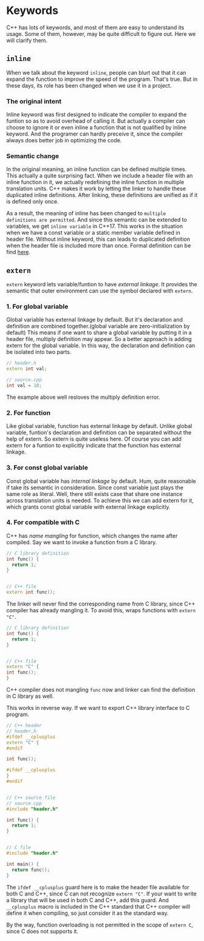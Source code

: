 # Keywords

C++ has lots of keywords, and most of them are easy to understand its usage.
Some of them, however, may be quite difficult to figure out. Here we will
clarify them.

## `inline`

When we talk about the keyword `inline`, people can blurt out that it can
expand the function to improve the speed of the program. That's true. But in
these days, its role has been changed when we use it in a project.

### The original intent

Inline keyword was first designed to indicate the compiler to expand the
funtion so as to avoid overhead of calling it. But actually a compiler can
choose to ignore it or even inline a function that is not qualified by inline
keyword.  And the programer can hardly preceive it, since the compiler always
does better job in optimizing the code.

### Semantic change

In the original meaning, an inline function can be defined multiple times. This
actually a quite surprising fact. When we include a header file with an inline
function in it, we actually redefining the inline function in multiple
translation units. C++ makes it work by letting the linker to handle these
duplicated inline definitions. After linking, these definitions are unified
as if it is defined only once.

As a result, the meaning of inline has been changed to `multiple definitions
are permitted`. And since this semantic can be extended to variables, we get
`inline variable` in C++17. This works in the situation when we have a const
variable or a static member variable defined in header file. Without inline
keyword, this can leads to duplicated definition when the header file is
included more than once. Formal definition can be find
[here](https://en.cppreference.com/w/cpp/language/inline).

## `extern`

`extern` keyword lets variable/funtion to have *external linkage*. It provides
the semantic that outer environment can use the symbol declared with `extern`.

### 1. For global variable

Global variable has external linkage by default. But it's declaration and
definition are combined together.(global variable are zero-initialization by
default) This means if one want to share a global variable by putting it in a
header file, multiply definition may appear. So a better approach is adding
extern for the global variable. In this way, the declaration and definition can
be isolated into two parts.

```C++
// header.h
extern int val;

// source.cpp
int val = 10;
```

The example above well resloves the multiply definition error.

### 2. For function

Like global variable, function has external linkage by default. Unlike global
variable, funtion's declaration and definition can be separated without the
help of extern.  So extern is quite useless here. Of course you can add extern
for a funtion to explicitly indicate that the function has external linkage.

### 3. For const global variable

Const global variable has *internal linkage* by default. Hum, quite reasonable
if take its semantic in consideration. Since const variable just plays the same
role as literal. Well, there still exists case that share one instance across
translation units is needed. To achieve this we can add extern for it, which
grants const global variable with external linkage explicitly.

### 4. For compatible with C

C++ has *name mangling* for function, which changes the name after compiled.
Say we want to invoke a function from a C library.

```C++
// C library definition
int func() {
  return 1;
}


// C++ file
extern int func();
```

The linker will never find the corresponding name from C library, since C++
compiler has already mangling it.  To avoid this, wraps functions with `extern
"C"`.

```C++
// C library definition
int func() {
  return 1;
}


// C++ file
extern "C" {
int func();
}
```

C++ compiler does not mangling `func` now and linker can find the definition
in C library as well.

This works in reverse way. If we want to export C++ library interface to C
program.

```C++
// C++ header
// header.h
#ifdef __cplusplus
extern "C" {
#endif

int func();

#ifdef __cplusplus
}
#endif


// C++ source file
// source.cpp
#include "header.h"

int func() {
  return 1;
}


// C file
#include "header.h"

int main() {
  return func();
}
```

The `ifdef __cplusplus` guard here is to make the header file available for
both C and C++, since C can not recognize `extern "C"`. If your want to write a
library that will be used in both C and C++, add this guard. And `__cplusplus`
macro is included in the C++ standard that C++ compiler will define it when
compiling, so just consider it as the standard way.

By the way, function overloading is not permitted in the scope of `extern C`,
since C does not supports it.
